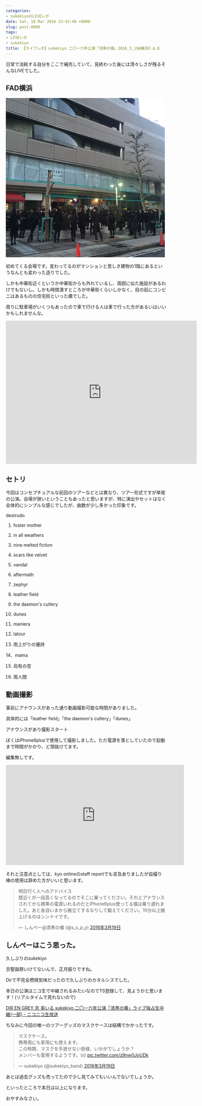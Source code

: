 ```yaml
---
categories:
- sukekiyoのLIVEレポ
date: Sat, 19 Mar 2016 23:43:49 +0000
slug: post-8999
tags:
- LIVEレポ
- sukekiyo
title: 【ライブレポ】sukekiyo 二〇一六年公演「漆黒の儀」2016_3_19@横浜F.A.D
---
```


日常で消耗する自分をここで補充していて、見終わった後には清々しさが残るそんなLIVEでした。<!--more--><h2>FAD横浜</h2>

![](images/slproImg_201603201214330.jpg)

初めてくる会場です。変わってるのがマンションと思しき建物の1階にあるというなんとも変わった造りでした。

しかも中華街近くというか中華街からも外れているし、周囲に似た施設があるわけでもないし。しかも時間潰すところが中華街くらいしかなく、目の前にコンビニはあるものの住宅街といった趣でした。

周りに駐車場がいくつもあったので車で行ける人は車で行った方があるいはいいかもしれませんな。

<iframe src="https://www.google.com/maps/embed?pb=!1m18!1m12!1m3!1d3250.5384871145284!2d139.64285431525207!3d35.44146098025094!2m3!1f0!2f0!3f0!3m2!1i1024!2i768!4f13.1!3m3!1m2!1s0x60185ce4770877e1%3A0x4f28ee376f884381!2z77ym77yO77yh77yO77yk5qiq5rWc!5e0!3m2!1sja!2sjp!4v1458430707357" width="600" height="450" frameborder="0" style="border:0" allowfullscreen></iframe>

<h2>セトリ</h2>

今回はコンセプチュアルな前回のツアーなどとは異なり、ツアー形式ですが単発の公演。会場が狭いということもあったと思いますが、特に演出やセットはなく全体的にシンプルな感じでしたが、曲数が少し多かった印象です。

destrudo

1. foster mother

2. in all weathers

3. nine melted fiction

4. scars like velvet

5. vandal

6. aftermath

7. zephyr

8. leather field

9. the daemon's cutlery

10. dunes

11. maniera

12. latour

13. 雨上がりの優詩

14．mama

15. 烏有の空

16. 斑人間

<h2>動画撮影</h2>

事前にアナウンスがあった通り動画撮影可能な時間がありました。

具体的には「leather field」「the daemon's cutlery」「dunes」

アナウンスがあり撮影スタート

ぼくはiPhone6plusで使用して撮影しました。ただ電源を落としていたので起動まで時間がかかり、ど頭抜けてます。

編集無しです。

<iframe width="560" height="315" src="https://www.youtube.com/embed/KzHh_lNXliU?rel=0" frameborder="0" allowfullscreen></iframe>

それと注意点としては、kyo onlineのstaff reportでも言及ありましたが自撮り棒の使用は辞めた方がいいと思います。

<blockquote class="twitter-tweet" data-lang="ja"><p lang="ja" dir="ltr">明日行く人へのアドバイス<br>壁近くが一段高くなってるのでそこに乗ってください。それとアナウンスされてから携帯の電源いれるのだとiPhone6plus使ってる僕は乗り遅れました。あと各自いまから腕立てするなりして鍛えてください。10分以上腕上げるのはシンドイです。</p>&mdash; しんぺー@漆黒の儀 (@s_s_p_y) <a href="https://twitter.com/s_s_p_y/status/711152207459004416">2016年3月19日</a></blockquote>
<script async src="//platform.twitter.com/widgets.js" charset="utf-8"></script>

<h2>しんぺーはこう思った。</h2>

久しぶりのsukekiyo

京聖誕祭いけてないんで、正月振りですね。

Dirで不完全燃焼気味だったので久しぶりのカタルシスでした。

本日の公演はニコ生で中継されるみたいなのでTS登録して、見ようかと思います！(リアルタイムで見れないので)

<a href="http://sp.live.nicovideo.jp/gate/lv255452466" target="_blank">DIR EN GREY 京 率いる sukekiyo 二〇一六年公演「漆黒の儀」ライブ独占生中継(一部) - ニコニコ生放送</a>

ちなみに今回の唯一のツアーグッズのマスクケースは結構でかかったです。

<blockquote class="twitter-tweet" data-lang="ja"><p lang="ja" dir="ltr">マスクケース。<br>携帯用にも家用にも使えます。<br>この時期、マスクを手放せない皆様、いかがでしょうか？<br>メンバーも愛用するようです。(s) <a href="https://t.co/z9nw0JoUDk">pic.twitter.com/z9nw0JoUDk</a></p>&mdash; sukekiyo (@sukekiyo_band) <a href="https://twitter.com/sukekiyo_band/status/711122604510158848">2016年3月19日</a></blockquote>
<script async src="//platform.twitter.com/widgets.js" charset="utf-8"></script>

あとは過去グッズも売ってたので少し見てみてもいいんでないでしょうか。

といったところで本日は以上になります。

おやすみなさい。